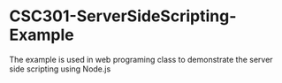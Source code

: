 # CSC301-ServerSideScripting-Example
The example is used in web programing class to demonstrate the server side scripting using Node.js
